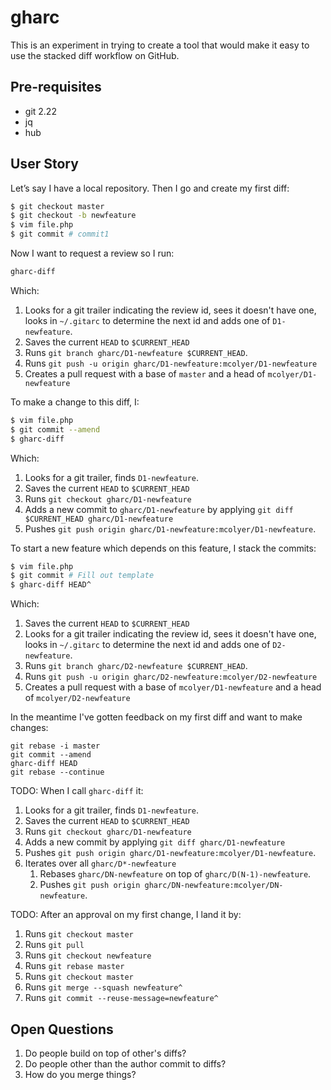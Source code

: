 # gharc

This is an experiment in trying to create a tool that would make it easy to use the stacked diff workflow on GitHub.

## Pre-requisites

- git 2.22
- jq
- hub

## User Story

Let’s say I have a local repository. Then I go and create my first diff:

```sh
$ git checkout master
$ git checkout -b newfeature
$ vim file.php
$ git commit # commit1
```

Now I want to request a review so I run:

```sh
gharc-diff
```

Which:

1. Looks for a git trailer indicating the review id, sees it doesn't have one, looks in `~/.gitarc` to determine the next id and adds one of `D1-newfeature`.
1. Saves the current `HEAD` to `$CURRENT_HEAD`
1. Runs `git branch gharc/D1-newfeature $CURRENT_HEAD`.
1. Runs `git push -u origin gharc/D1-newfeature:mcolyer/D1-newfeature`
1. Creates a pull request with a base of `master` and a head of `mcolyer/D1-newfeature`

To make a change to this diff, I:

```sh
$ vim file.php
$ git commit --amend
$ gharc-diff
```

Which:

1. Looks for a git trailer, finds `D1-newfeature`.
1. Saves the current `HEAD` to `$CURRENT_HEAD`
1. Runs `git checkout gharc/D1-newfeature`
1. Adds a new commit to `gharc/D1-newfeature` by applying `git diff $CURRENT_HEAD gharc/D1-newfeature`
1. Pushes `git push origin gharc/D1-newfeature:mcolyer/D1-newfeature`.


To start a new feature which depends on this feature, I stack the commits:

```sh
$ vim file.php
$ git commit # Fill out template
$ gharc-diff HEAD^
```

Which:

1. Saves the current `HEAD` to `$CURRENT_HEAD`
1. Looks for a git trailer indicating the review id, sees it doesn't have one, looks in `~/.gitarc` to determine the next id and adds one of `D2-newfeature`.
1. Runs `git branch gharc/D2-newfeature $CURRENT_HEAD`.
1. Runs `git push -u origin gharc/D2-newfeature:mcolyer/D2-newfeature`
3. Creates a pull request with a base of `mcolyer/D1-newfeature` and a head of `mcolyer/D2-newfeature`

In the meantime I've gotten feedback on my first diff and want to make changes:

```
git rebase -i master
git commit --amend
gharc-diff HEAD
git rebase --continue
```

TODO: When I call `gharc-diff` it:

1. Looks for a git trailer, finds `D1-newfeature`.
1. Saves the current `HEAD` to `$CURRENT_HEAD`
1. Runs `git checkout gharc/D1-newfeature`
1. Adds a new commit by applying `git diff gharc/D1-newfeature`
1. Pushes `git push origin gharc/D1-newfeature:mcolyer/D1-newfeature`.
1. Iterates over all `gharc/D*-newfeature`
    1. Rebases `gharc/DN-newfeature` on top of `gharc/D(N-1)-newfeature`.
    1. Pushes `git push origin gharc/DN-newfeature:mcolyer/DN-newfeature`.

TODO: After an approval on my first change, I land it by:

1. Runs `git checkout master`
1. Runs `git pull`
1. Runs `git checkout newfeature`
1. Runs `git rebase master`
1. Runs `git checkout master`
1. Runs `git merge --squash newfeature^`
1. Runs `git commit --reuse-message=newfeature^`

## Open Questions

1. Do people build on top of other's diffs?
1. Do people other than the author commit to diffs?
1. How do you merge things?